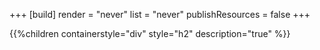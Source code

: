 +++
[build]
  render = "never"
  list = "never"
  publishResources = false
+++

{{%children containerstyle="div" style="h2" description="true" %}}
